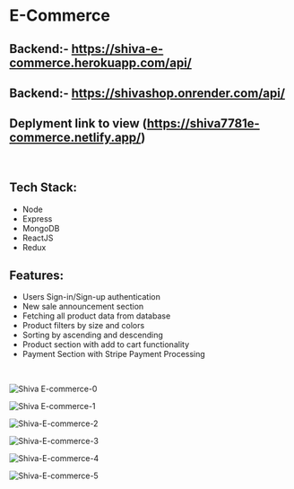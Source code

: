 # E-Commerce

## Backend:- https://shiva-e-commerce.herokuapp.com/api/

## Backend:- https://shivashop.onrender.com/api/

## Deplyment link to view (https://shiva7781e-commerce.netlify.app/)

<br>

## Tech Stack:

- Node
- Express
- MongoDB
- ReactJS
- Redux

## Features:

- Users Sign-in/Sign-up authentication
- New sale announcement section
- Fetching all product data from database
- Product filters by size and colors
- Sorting by ascending and descending
- Product section with add to cart functionality
- Payment Section with Stripe Payment Processing

<br>

![Shiva E-commerce-0](https://user-images.githubusercontent.com/97456472/204333659-be8f2f5c-d7d2-421f-9789-fc0d1e86ec4b.gif)

![Shiva E-commerce-1](https://user-images.githubusercontent.com/97456472/204318001-5859236c-f421-4f8f-aa8b-574dcdcadf43.gif)

![Shiva-E-commerce-2](https://user-images.githubusercontent.com/97456472/204318379-38df3adf-1841-4343-bd00-5fe3f40e0bd2.gif)

![Shiva-E-commerce-3](https://user-images.githubusercontent.com/97456472/204318526-71752b30-636d-4503-96c1-f7cd3dd76561.gif)

![Shiva-E-commerce-4](https://user-images.githubusercontent.com/97456472/204318749-36805550-1895-43da-9712-df7b5bba8dcd.gif)

![Shiva-E-commerce-5](https://user-images.githubusercontent.com/97456472/204318934-23e1d968-9896-4a86-b4db-1d5f708279a3.gif)

<br>
